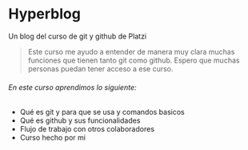 # Hyperblog
Un blog del curso de git y github de Platzi
>Este curso me ayudo a entender de manera muy clara muchas funciones que tienen tanto git como github. Espero que muchas personas puedan tener acceso a ese curso.
>

###### En este curso aprendimos lo siguiente:
- Qué es git y para que se usa y comandos basicos
- Qué es github y sus funcionalidades
- Flujo de trabajo con otros colaboradores
- Curso hecho por mi